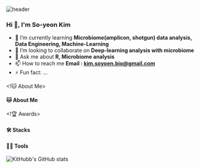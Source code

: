 <!--
**KitHubb/KitHubb** is a ✨ _special_ ✨ repository because its `README.md` (this file) appears on your GitHub profile.

Here are some ideas to get you started:

- 🔭 I’m currently working on ...
- 🌱 I’m currently learning ...
- 👯 I’m looking to collaborate on ...
- 🤔 I’m looking for help with ...
- 💬 Ask me about ...
- 📫 How to reach me: ...
- 😄 Pronouns: ...
- ⚡ Fun fact: ...


.md : https://dillinger.io/
Profile : https://pgmjun.tistory.com/21
Emoji : https://www.emojicopy.com/
Git hub readme stats : https://github.com/anuraghazra/github-readme-stats

프로파일 참고1 : https://ashish-kamboj.github.io/


-->


<!Header>
![header](https://capsule-render.vercel.app/api?type=waving&&color=gradient&&text=Hello!&textBg=I'm%So-yeon%Kim)


### Hi 👋, I'm So-yeon Kim

<!Introduce>
- 🌱 I’m currently learning **Microbiome(amplicon, shotgun) data analysis, Data Engineering, Machine-Learning**
- 👯 I’m looking to collaborate on **Deep-learning analysis with microbiome**
- 💬 Ask me about **R, Microbiome analysis**
- 📫 How to reach me **Email : kim.soyoen.bio@gmail.com**
- ⚡ Fun fact: ...
 

<!🐱 About Me>

#### 🐱 About Me
<!My Project>

<!Certificates>

<!🏆 Awards>
<!Languages : https://github.com/topics/github-language-statistics>

#### 🛠️ Stacks


#### 💪🏼 Tools


<!Github stats>
![KitHubb's GitHub stats](https://github-readme-stats.vercel.app/api?username=KitHubb&show_icons=true&bg_color=00000000)

